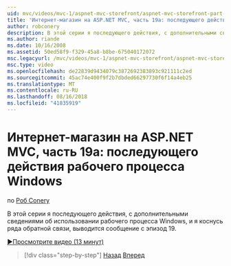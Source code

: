 ```yaml
---
uid: mvc/videos/mvc-1/aspnet-mvc-storefront/aspnet-mvc-storefront-part-19a-windows-workflow-followup
title: 'Интернет-магазин на ASP.NET MVC, часть 19a: последующего действия рабочего процесса Windows | Документация Майкрософт'
author: robconery
description: В этой серии я последующего действия, с дополнительными сведениями об использовании рабочего процесса Windows, и я коснусь ряда обратной связи, выводится сообщение с эпизод 19.
ms.author: riande
ms.date: 10/16/2008
ms.assetid: 50ed58f9-f329-45a8-b8be-675040172072
msc.legacyurl: /mvc/videos/mvc-1/aspnet-mvc-storefront/aspnet-mvc-storefront-part-19a-windows-workflow-followup
msc.type: video
ms.openlocfilehash: de22839d9434079c3872692383893c921111c2ed
ms.sourcegitcommit: 45ac74e400f9f2b7dbded66297730f6f14a4eb25
ms.translationtype: MT
ms.contentlocale: ru-RU
ms.lasthandoff: 08/16/2018
ms.locfileid: "41835919"
---
```

<a name="aspnet-mvc-storefront-part-19a-windows-workflow-followup"></a>Интернет-магазин на ASP.NET MVC, часть 19a: последующего действия рабочего процесса Windows
====================
по [Роб Conery](https://github.com/robconery)

В этой серии я последующего действия, с дополнительными сведениями об использовании рабочего процесса Windows, и я коснусь ряда обратной связи, выводится сообщение с эпизод 19.

[&#9654;Просмотрите видео (13 минут)](https://channel9.msdn.com/Blogs/ASP-NET-Site-Videos/aspnet-mvc-storefront-part-19a-windows-workflow-followup)

> [!div class="step-by-step"]
> [Назад](aspnet-mvc-storefront-part-19-processing-orders-with-windows-workflow.md)
> [Вперед](aspnet-mvc-storefront-part-20-logging.md)
